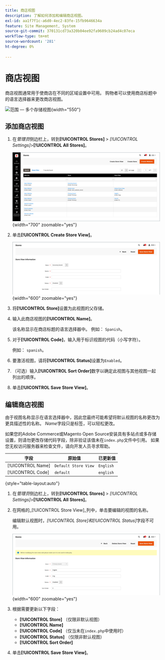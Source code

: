 ```yaml
---
title: 商店视图
description: 了解如何添加和编辑商店视图。
exl-id: aa1f7f1c-a6d0-4ec2-83fe-15fb9646634a
feature: Site Management, System
source-git-commit: 370131cd73a320b04ee92fa9609cb24ad4c07eca
workflow-type: tm+mt
source-wordcount: '281'
ht-degree: 0%

---
```


# 商店视图

商店视图通常用于使商店在不同的区域设置中可用。 购物者可以使用商店标题中的语言选择器来更改商店视图。

![范围 — 多个存储视图](./assets/scope-multiview.svg){width="550"}

## 添加商店视图

1. 在&#x200B;_管理员_&#x200B;侧边栏上，转到&#x200B;**[!UICONTROL Stores]** > _[!UICONTROL Settings]_>**[!UICONTROL All Stores]**。

   ![所有商店](./assets/stores-all.png){width="700" zoomable="yes"}

1. 单击&#x200B;**[!UICONTROL Create Store View]**。

   ![创建商店视图](./assets/create-store-view.png){width="600" zoomable="yes"}

1. 将&#x200B;**[!UICONTROL Store]**&#x200B;设置为此视图的父存储。

1. 输入此商店视图的&#x200B;**[!UICONTROL Name]**。

   该名称显示在商店标题的语言选择器中。 例如： `Spanish`。

1. 对于&#x200B;**[!UICONTROL Code]**，输入用于标识视图的代码（小写字符）。

   例如： `spanish`。

1. 要激活视图，请将&#x200B;**[!UICONTROL Status]**&#x200B;设置为`Enabled`。

1. （可选）输入&#x200B;**[!UICONTROL Sort Order]**&#x200B;数字以确定此视图与其他视图一起列出的顺序。

1. 单击&#x200B;**[!UICONTROL Save Store View]**。

## 编辑商店视图

由于视图名称显示在语言选择器中，因此您最终可能希望将默认视图的名称更改为更具描述性的名称。 _Name_&#x200B;字段只是标签，可以轻松更改。

如果您的Adobe Commerce或Magento Open Source安装具有多站点或多存储设置，则请勿更改存储代码字段，除非验证该值未在`index.php`文件中引用。 如果您无权访问服务器来检查文件，请向开发人员寻求帮助。

| 字段 | 原始值 | 已更新值 |
| ----- | -------------- | ------------- |
| [!UICONTROL Name] | `Default Store View` | `English` |
| [!UICONTROL Code] | `default` | `english` |

{style="table-layout:auto"}

1. 在&#x200B;_管理员_&#x200B;侧边栏上，转到&#x200B;**[!UICONTROL Stores]** > _[!UICONTROL Settings]_>**[!UICONTROL All Stores]**。

1. 在网格的&#x200B;_[!UICONTROL Store View]_列中，单击要编辑的视图的名称。

   编辑默认视图时，_[!UICONTROL Store]_和_[!UICONTROL Status]_&#x200B;字段不可用。

   ![存储视图 — 编辑默认视图](./assets/edit-store-view-info.png){width="600" zoomable="yes"}

1. 根据需要更新以下字段：

   - **[!UICONTROL Store]** （仅限非默认视图）
   - **[!UICONTROL Name]**
   - **[!UICONTROL Code]** （仅当未在`index.php`中使用时）
   - **[!UICONTROL Status]** （仅限非默认视图）
   - **[!UICONTROL Sort Order]**

1. 单击&#x200B;**[!UICONTROL Save Store View]**。
